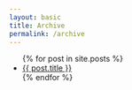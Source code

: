 ```yaml
---
layout: basic 
title: Archive
permalink: /archive
---
```



<ul>
	{% for post in site.posts %}
	<li><a href="{{ post.url }}" class="post-preview">{{ post.title }}</a></li>
	{% endfor %}
</ul>
